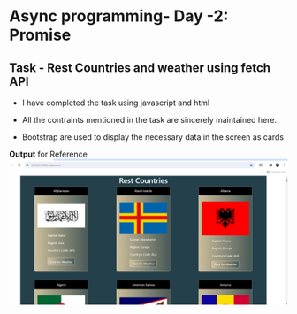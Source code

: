 # Async programming- Day -2: Promise
## Task - Rest Countries and weather using fetch API

- I have completed the task using javascript and html

- All the contraints mentioned in the task are sincerely maintained here.

- Bootstrap are used to display the necessary data in the screen as cards

**Output** for Reference
![](Rest%20Countries.png)